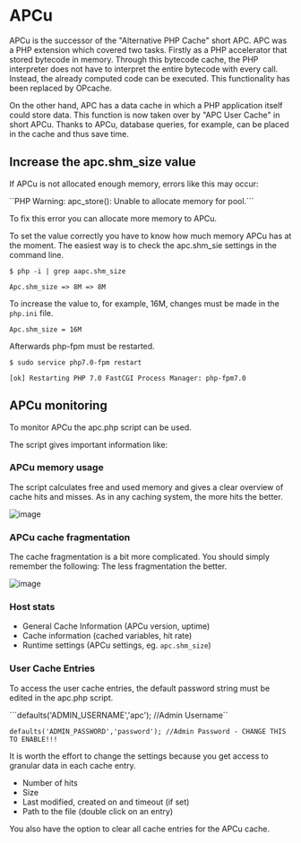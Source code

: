 # APCu

APCu is the successor of the "Alternative PHP Cache" short APC. APC was a PHP extension which covered two tasks. Firstly as a PHP accelerator that stored bytecode in memory. Through this bytecode cache, the PHP interpreter does not have to interpret the entire bytecode with every call. Instead, the already computed code can be executed. This functionality has been replaced by OPcache.

On the other hand, APC has a data cache in which a PHP application itself could store data. This function is now taken over by "APC User Cache" in short APCu. Thanks to APCu, database queries, for example, can be placed in the cache and thus save time.



## Increase the apc.shm_size value

If APCu is not allocated enough memory, errors like this may occur:

``PHP Warning: apc_store(): Unable to allocate memory for pool.```

To fix this error you can allocate more memory to APCu.

To set the value correctly you have to know how much memory APCu has at the moment. The easiest way is to check the apc.shm\_sie settings in the command line.

```$ php -i | grep aapc.shm_size```

```Apc.shm_size => 8M => 8M```

To increase the value to, for example, 16M, changes must be made in the ``php.ini`` file.

```Apc.shm_size = 16M```

Afterwards php-fpm must be restarted.

```$ sudo service php7.0-fpm restart```

```[ok] Restarting PHP 7.0 FastCGI Process Manager: php-fpm7.0```

## APCu monitoring

To monitor APCu the apc.php script can be used.

The script gives important information like:

### APCu memory usage

The script calculates free and used memory and gives a clear overview of cache hits and misses. As in any caching system, the more hits the better.

![image](https://user-images.githubusercontent.com/47870802/187645357-8caf875b-ba36-4d71-9265-2b6518232c47.png)

### APCu cache fragmentation

The cache fragmentation is a bit more complicated. You should simply remember the following: The less fragmentation the better.

![image](https://user-images.githubusercontent.com/47870802/187645421-782b129f-b23d-47bc-85df-7747d7077669.png)

### Host stats

- General Cache Information (APCu version, uptime)
- Cache information (cached variables, hit rate)
- Runtime settings (APCu settings, eg. ``apc.shm_size``)

### User Cache Entries

To access the user cache entries, the default password string must be edited in the apc.php script.

```defaults('ADMIN_USERNAME','apc'); //Admin Username``

```defaults('ADMIN_PASSWORD','password'); //Admin Password - CHANGE THIS TO ENABLE!!!```

It is worth the effort to change the settings because you get access to granular data in each cache entry.

- Number of hits
- Size
- Last modified, created on and timeout (if set)
- Path to the file (double click on an entry)

You also have the option to clear all cache entries for the APCu cache.
